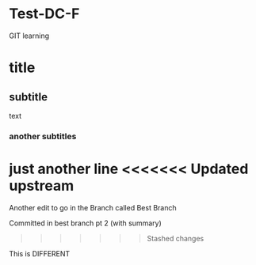 # Test-DC-F
GIT learning 

# title
## subtitle
text


### another subtitles


just another line
<<<<<<< Updated upstream
=======



Another edit to go in the Branch called Best Branch

Committed in best branch pt 2 (with summary)
>>>>>>> Stashed changes


This is DIFFERENT